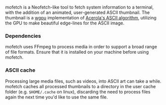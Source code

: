 mofetch is a Neofetch-like tool to fetch system information to a terminal, with the addition of an animated, user-generated ASCII thumbnail. The thumbnail is a [wgpu](https://github.com/gfx-rs/wgpu) implementation of [Acerola's ASCII algorithm](https://www.youtube.com/watch?v=gg40RWiaHRY),
utilizing the GPU to make beautiful edge-lines for the ASCII image.

### Dependencies
mofetch uses FFmpeg to process media in order to support a broad range of file formats. Ensure that it is installed on your machine before using mofetch.

### ASCII cache
Processing large media files, such as videos, into ASCII art can take a while. mofetch caches all processed thumbnails to a directory in the user cache folder (e.g. `$HOME/.cache` on linux), discarding the need to process files again the next time you'd like to use the same file.
